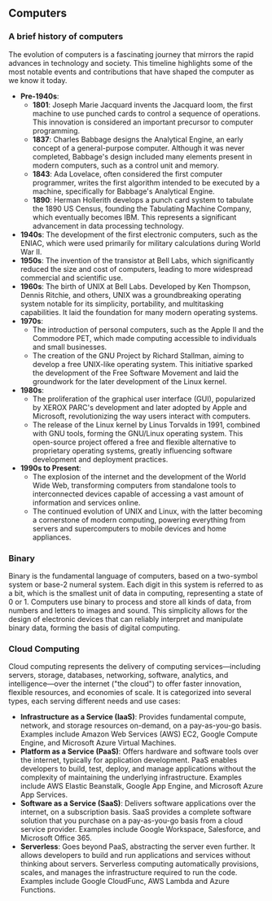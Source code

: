 ## Computers

### A brief history of computers
The evolution of computers is a fascinating journey that mirrors the rapid advances in technology and society. This timeline highlights some of the most notable events and contributions that have shaped the computer as we know it today.

- **Pre-1940s**:
  - **1801**: Joseph Marie Jacquard invents the Jacquard loom, the first machine to use punched cards to control a sequence of operations. This innovation is considered an important precursor to computer programming.
  - **1837**: Charles Babbage designs the Analytical Engine, an early concept of a general-purpose computer. Although it was never completed, Babbage's design included many elements present in modern computers, such as a control unit and memory.
  - **1843**: Ada Lovelace, often considered the first computer programmer, writes the first algorithm intended to be executed by a machine, specifically for Babbage's Analytical Engine.
  - **1890**: Herman Hollerith develops a punch card system to tabulate the 1890 US Census, founding the Tabulating Machine Company, which eventually becomes IBM. This represents a significant advancement in data processing technology.
- **1940s**: The development of the first electronic computers, such as the ENIAC, which were used primarily for military calculations during World War II.
- **1950s**: The invention of the transistor at Bell Labs, which significantly reduced the size and cost of computers, leading to more widespread commercial and scientific use.
- **1960s**: The birth of UNIX at Bell Labs. Developed by Ken Thompson, Dennis Ritchie, and others, UNIX was a groundbreaking operating system notable for its simplicity, portability, and multitasking capabilities. It laid the foundation for many modern operating systems.
- **1970s**: 
  - The introduction of personal computers, such as the Apple II and the Commodore PET, which made computing accessible to individuals and small businesses.
  - The creation of the GNU Project by Richard Stallman, aiming to develop a free UNIX-like operating system. This initiative sparked the development of the Free Software Movement and laid the groundwork for the later development of the Linux kernel.
- **1980s**: 
  - The proliferation of the graphical user interface (GUI), popularized by XEROX PARC's development and later adopted by Apple and Microsoft, revolutionizing the way users interact with computers.
  - The release of the Linux kernel by Linus Torvalds in 1991, combined with GNU tools, forming the GNU/Linux operating system. This open-source project offered a free and flexible alternative to proprietary operating systems, greatly influencing software development and deployment practices.
- **1990s to Present**: 
  - The explosion of the internet and the development of the World Wide Web, transforming computers from standalone tools to interconnected devices capable of accessing a vast amount of information and services online.
  - The continued evolution of UNIX and Linux, with the latter becoming a cornerstone of modern computing, powering everything from servers and supercomputers to mobile devices and home appliances.

### Binary
Binary is the fundamental language of computers, based on a two-symbol system or base-2 numeral system. Each digit in this system is referred to as a bit, which is the smallest unit of data in computing, representing a state of 0 or 1. Computers use binary to process and store all kinds of data, from numbers and letters to images and sound. This simplicity allows for the design of electronic devices that can reliably interpret and manipulate binary data, forming the basis of digital computing.

### Cloud Computing
Cloud computing represents the delivery of computing services—including servers, storage, databases, networking, software, analytics, and intelligence—over the internet ("the cloud") to offer faster innovation, flexible resources, and economies of scale. It is categorized into several types, each serving different needs and use cases:

- **Infrastructure as a Service (IaaS)**: Provides fundamental compute, network, and storage resources on-demand, on a pay-as-you-go basis. Examples include Amazon Web Services (AWS) EC2, Google Compute Engine, and Microsoft Azure Virtual Machines.
- **Platform as a Service (PaaS)**: Offers hardware and software tools over the internet, typically for application development. PaaS enables developers to build, test, deploy, and manage applications without the complexity of maintaining the underlying infrastructure. Examples include AWS Elastic Beanstalk, Google App Engine, and Microsoft Azure App Services.
- **Software as a Service (SaaS)**: Delivers software applications over the internet, on a subscription basis. SaaS provides a complete software solution that you purchase on a pay-as-you-go basis from a cloud service provider. Examples include Google Workspace, Salesforce, and Microsoft Office 365.
- **Serverless**: Goes beyond PaaS, abstracting the server even further. It allows developers to build and run applications and services without thinking about servers. Serverless computing automatically provisions, scales, and manages the infrastructure required to run the code. Examples include Google CloudFunc, AWS Lambda and Azure Functions.

